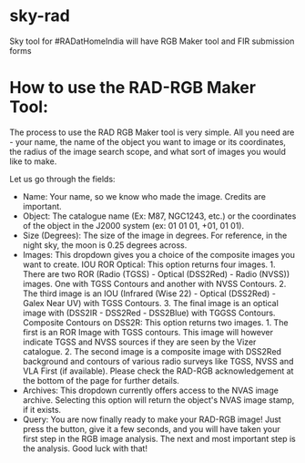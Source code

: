# sky-rad
Sky tool for #RADatHomeIndia will have RGB Maker tool and FIR submission forms


# How to use the RAD-RGB Maker Tool:

The process to use the RAD RGB Maker tool is very simple. All you need are - your name, the name of the object you want to image or its coordinates, the radius of the image search scope, and what sort of images you would like to make.

Let us go through the fields:
+ Name: Your name, so we know who made the image. Credits are important.
+ Object: The catalogue name (Ex: M87, NGC1243, etc.) or the coordinates of the object in the J2000 system (ex: 01 01 01, +01, 01 01).
+ Size (Degrees): The size of the image in degrees. For reference, in the night sky, the moon is 0.25 degrees across.
+ Images: This dropdown gives you a choice of the composite images you want to create. 
                    IOU ROR Optical: This option returns four images. 
                              1. There are two ROR (Radio (TGSS) - Optical (DSS2Red) - Radio (NVSS)) images. One with TGSS Contours and another with NVSS Contours. 
                              2. The third image is an IOU (Infrared (Wise 22) - Optical (DSS2Red) - Galex Near UV) with TGSS Contours. 
                              3. The final image is an optical image with (DSS2IR - DSS2Red - DSS2Blue) with TGGSS Contours. 
                    Composite Contours on DSS2R: This option returns two images. 
                              1. The first is an ROR Image with TGSS contours. This image will however indicate TGSS and NVSS sources if they are seen by the Vizer                                  catalogue. 
                              2. The second image is a composite image with DSS2Red background and contours of various radio surveys like TGSS, NVSS and VLA First                                    (if available).
  Please check the RAD-RGB acknowledgement at the bottom of the page for further details.
+ Archives: This dropdown currently offers access to the NVAS image archive. Selecting this option will return the object's NVAS image stamp, if it exists.
+ Query: You are now finally ready to make your RAD-RGB image! Just press the button, give it a few seconds, and you will have taken your first step in the RGB       image analysis. The next and most important step is the analysis. Good luck with that! 

